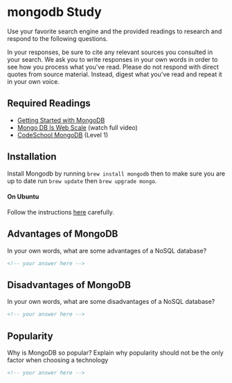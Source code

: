 # mongodb Study

Use your favorite search engine and the provided readings to research and
respond to the following questions.

In your responses, be sure to cite any relevant sources you consulted in your
search. We ask you to write responses in your own words in order to see how you
process what you've read. Please do not respond with direct quotes from source
material. Instead, digest what you've read and repeat it in your own voice.

## Required Readings

- [Getting Started with MongoDB](https://docs.mongodb.org/getting-started/shell/)
- [Mongo DB Is Web Scale](https://www.youtube.com/watch?v=b2F-DItXtZs)
  (watch full video)
- [CodeSchool MongoDB](https://www.codeschool.com/courses/the-magical-marvels-of-mongodb)
  (Level 1)

## Installation

Install Mongodb by running `brew install mongodb` then to make sure you are up
to date run `brew update` then `brew upgrade mongo`.

#### On Ubuntu

Follow the instructions [here](https://docs.mongodb.com/v3.2/tutorial/install-mongodb-on-ubuntu/)
carefully.

## Advantages of MongoDB

In your own words, what are some advantages of a NoSQL database?

```md
<!-- your answer here -->
```

## Disadvantages of MongoDB

In your own words, what are some disadvantages of a NoSQL database?

```md
<!-- your answer here -->
```

## Popularity

Why is MongoDB so popular?  Explain why popularity should not be the only factor
when choosing a technology

```md
<!-- your answer here -->
```
